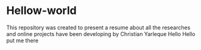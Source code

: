 # Hellow-world
This repository was created to present a resume about all the researches and online projects have been developing by Christian Yarleque
Hello Hello
put me there

